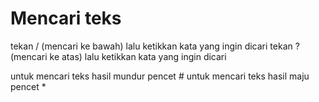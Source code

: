 # Mencari teks

tekan / (mencari ke bawah) 
lalu ketikkan kata yang ingin dicari 
tekan ? (mencari ke atas) 
lalu ketikkan kata yang ingin dicari 

untuk mencari teks hasil mundur pencet # 
untuk mencari teks hasil maju pencet * 
